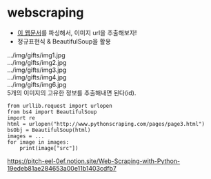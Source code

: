 # webscraping

- [이 웹문서](http://www.pythonscraping.com/pages/page3.html)를 파싱해서, 이미지 url을 추출해보자!
- 정규표현식 & BeautifulSoup을 활용

.../img/gifts/img1.jpg  
.../img/gifts/img2.jpg  
.../img/gifts/img3.jpg  
.../img/gifts/img4.jpg  
.../img/gifts/img6.jpg  
5개의 이미지의 고유한 정보를 추출해내면 된다(id).  

```
from urllib.request import urlopen 
from bs4 import BeautifulSoup 
import re
html = urlopen("http://www.pythonscraping.com/pages/page3.html")
bsObj = BeautifulSoup(html)
images = ...
for image in images:
    print(image["src"])
```
https://pitch-eel-0ef.notion.site/Web-Scraping-with-Python-19edeb81ae284653a00e11b1403cdfb7
